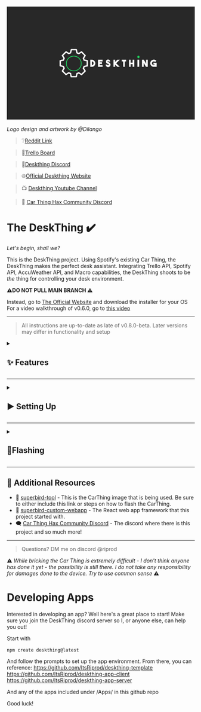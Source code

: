  ![Deskthing Banner](/readme_images/deskthing-banner.png)

*Logo design and artwork by @Dilango*

 > ❔[Reddit Link](https://reddit.com/r/DeskThing)

 > 📃[Trello Board](https://trello.com/b/6v0paxqV/deskthing)

 > 💬[Deskthing Discord](https://discord.gg/uNS3dhj46D)

 > 🌐[Official Deskthing Website](https://deskthing.app)

 > 📺 [Deskthing Youtube Channel](https://www.youtube.com/@DeskThing)
 
 > 💬 [Car Thing Hax Community Discord](https://discord.carth.ing/)

# The DeskThing ✔️

*Let's begin, shall we?*

This is the DeskThing project. Using Spotify's existing Car Thing, the DeskThing makes the perfect desk assistant. Integrating Trello API, Spotify API, AccuWeather API, and Macro capabilities, the DeskThing shoots to be *the* thing for controlling your desk environment. 

**⚠️DO NOT PULL MAIN BRANCH ⚠️**

Instead, go to [The Official Website](https://deskthing.app/) and download the installer for your OS
For a video walkthrough of v0.6.0, go to [this video](https://youtu.be/nC65O1nP-pk?si=dxUEF6wyzLI2Z72U)

---
> All instructions are up-to-date as late of v0.8.0-beta. Later versions may differ in functionality and setup
<details>
   <summary><h2>✨ Features</h2></summary>

The DeskThing is a simple CarThing Chromium-based website that can communicate with a Desktop APP on your computer. The CarThing can:

- ### All In One Package 📦
   - [X] Download apps directly from the Desktop App GUI
   - [X] Manage and update the Car Thing's display
   - [X] Probably more - just check it out already
- ### Configurable Controls ⚙️
   - [X] Make any button do any function!
   - [X] Control audio with the top buttons, front buttons, back buttons, really whatever you want!
   - [X] Modify them from the Desktop UI
   - [X] Add more directly from apps! (Basically, you can do anything)
- ### Spotify Integration 🎧
   - [X] Show currently listening (Album, Artist, Song name, album art)
   - [X] Control Spotify (Skip, pause, play, rewind, shuffle, repeat)
   - [X] Supports Podcasts too!
   - [X] Set Audio Output Source
   - Spotify app [installation instructions here](/DeskThing/server/apps/spotify#spotify-app-install)
- ### Desktop Now Playing (Only Windows) 🎧
   - [X] Show currently listening (Album, Artist, Song name, album art)
   - [X] Control the current media (Skip, pause, play, rewind, shuffle, repeat)
   - *no setup instructions yet. Drag-n-drop the .zip from /releases/apps/ into the GUI*
- ### Discord Integration 💬
   - [X] Show current call status (Participants, who's talking, their mute status)
   - [X] Control Discord (Mute/Unmute  Deafen/Undeafen Disconnect)
   - [ ] ~~Control Individual User Volume~~
   - [ ] ~~See message preview~~
   - Discord app [installation instructions here](/DeskThing/server/apps/discord#discord-app-install)
- ### Weather Integration 🌧️
   - [X] Show local weather
   - [X] Temperature
   - [X] AQI, UV Index, Wind Speed + Direction, Visibility
   - [X] 12 Hour forecast
   - Weather app [installation instructions here](/DeskThing/server/apps/weather#weather-app-install)
- ### ~~Audible Integration📗~~ *to be migrated*
   - [ ] ~~Currently Listening To~~ 
   - [ ] ~~Audio Controls (Skip, Rewind, Fast Forward)~~ 
   - [ ] ~~Audio Status (%through)~~
   - [X] Audiobook Library
   - [X] Audiobook stats (Progress, Length of book, time left, ASIN)
   - Audible app [installation instructions here](/DeskThing/server/apps/audible#audible-app-install)
- ### ~~Launchpad Integration 🎵~~ *to be migrated*
   - [X] Control different views on your launchpad!
   - [X] Show your system resource usage on your novation launchpad
   - [X] Add timers from your launchpad
   - [ ] ~~Show weather from launchpad~~
   - [ ] ~~Show time on launchpad~~
   - [ ] ~~Trigger macros from launchpad~~
   - [ ] Launchpad app [installation instructions here](/DeskThing/server/apps/launchpad#launchpad-app-install)
- ### ~~Trello Integration 📃~~ *to be migrated*
   - [X] See all organizations 
   - [X] See all boards 
   - [X] See all lists 
   - [X] See all cards 
   - [X] See all tags 
   - [X] Set different lists as your favorites 
   - Trello app [installation instructions here](/DeskThing/server/apps/trello#trello-app-install)
<details>
   <summary>
      <h3>Planned Apps</h3>
   </summary>

- Macropad / Streamdeck
- GUI Companion
- Dashboard/Settings for config changes
- General audio control
- Advanced Spotify Stats
- Home Assistant
- Pomodoro Timer
- Google Calendar
- More details in the [Trello Board](https://trello.com/b/6v0paxqV/deskthing)
</details>

> *This is under constant development, so features will come as soon as I can make them. Suggestions welcome!*
</details> 

---

<details>
   <summary>
      <h2>▶️ Setting Up</h2>
   </summary>

### Detailed Setup Instructions

‼️ There is now a youtube tutorial walking through this process ‼️

[Setting up to v0.6.0 that shows how to flash](https://youtu.be/nC65O1nP-pk?si=umjOsybdfmQud6I0)

[Upgrading to v0.8.0 from 0.6.0](https://www.youtube.com/watch?v=Exu7KMcbN4k)

*Step-by-step instructions*

1. **Flash Your CarThing:**
   - Follow the instructions in the [superbird-tool repository](https://github.com/Car-Thing-Hax-Community/superbird-tool) to flash your CarThing device with the necessary image.
> If you need help, refer to the [detailed instructions](#flashing) at the end of this page

2. **Get the installer**
*should be under [releases](https://github.com/ItsRiprod/DeskThing/releases)*

   - Run the 'deskthing-0.*.*-*-setup.*' installer on your computer

3. **Check for your device:**
   - Under the 'Devices' tab, ensure your device shows up. If it does not, join the Discord server and report the issue, this can be buggy on some machines.
> A few things to try if it isn't working is to 1: Use task manager to kill all instances of ADB 2: Run DeskThing as administrator 3: Unplug and plug in your Car thing 4: Install ADB and manually check with `adb devices`
   - If the device shows up, go to the 'Client Downloads' tab and click the latest version. It should show up at the top (Staged: Deskthing CLient)
   - Go back to the 'Devices' tab and click 'Push Staged Webapp' It should take a second, and then your Car Thing should restart.
4. **Load Apps**
   - Congrats! You're basically done. Now go to 'Apps' and then 'Webapps' and download any apps you want. Ensure you check dependencies before doing so as this could cause errors. 

> Any Issues? Contact me [through the Deskthing discord server](https://discord.gg/qWbSwzWJ4e) or via DMs to @riprod

⚠️Note for MacOS⚠️

First, when you install the DeskThing installer, you'll need to run
```
sudo xattr -r -d com.apple.quarantine DeskThing.app
```
to fix the app. Otherwise it'll say it's corrupted or something

Because ADB on the car thing and MacOS is funky, you need to run this on the DeskThing's ADB
```
chmod +x /Applications/DeskThing.app/Contents/Resources/mac/adb
```

Finally, the image linked above won't always work for MacOS. So instead, use the following image (it is a discord download for now) as it fixes ADB for MacOS

https://cdn.discordapp.com/attachments/1243762430631481395/1272624114766577845/8.4.4_adb_enabled-new.tar.xz?ex=66cad051&is=66c97ed1&hm=befb7c49b203d752dbb9f4986377ea0be8fcde4f9f2db874de7c62a668bbd046&

Thanks! Have a good day

</details>

---

<details>
   <summary>
      <h2>📸Flashing</h2>
   </summary>

Links:
- [image dumps](https://mega.nz/folder/NxNXQCaT#-n1zkoXsJuw-5rQ-ZYzRJw/folder/Ak9FVKxJ)
> Ensure you download one with ADB and RNDIS enabled (any one of the '-new' ones work) 8.4.4_adb_enabled-new.tar.xz is the current best option
- [superbird-tool](https://github.com/Car-Thing-Hax-Community/superbird-tool)

Alternative image dump [here](https://mega.nz/file/RptVUAZT#K__JkdCRWDgC3sVSA64YDBsskOTiZXy1_XBhuVNOmFA) if the first one doesnt work
Process:
- Go to superbird-tool and install it based off your operating system. Come back once you can run `python superbird_tool.py --find_device` and see your Car Thing
- Unplug the Car Thing
- Hold buttons 1 and 4 (the four large top buttons are mapped from left to right) and plug it in.
- Wait a few seconds. If the screen does not turn on, that means you are in boot mode. You can release the buttons
- Run `python superbird_tool.py --burn_mode` to enter burn mode
> Note: This step may say it fails to enter burn mode. This is okay, continue on as if it worked. There is information in the discord as to why this is.
- Download 8.4.4_adb_enabled-new.tar.xz files from image dumps (linked above) and in that same folder (unzip them)
- (Windows only) Download [zadig](https://zadig.akeo.ie/) and install the WinUSB driver for **GX-CHIP** (select it and click "Install Driver")
> Alternatively use **libusbK** if it does not work
- Run `python superbird_tool.py --restore_device /path/to/extracted/firmware/folder` (This may take a while)
- After the firmware is flashed, the Car Thing should be ready with ADB enabled. To check, run `adb shell ls -l /usr/share/qt-superbird-app/` and you should see webapp as one of the folders.
- Ensure that `adb devices` works and registers `whateveryouridis device` as one of the options
- Continue setup from [here](#detailed-setup-instructions)

</details>

---

## 📗 Additional Resources

- 🔧 [superbird-tool](https://github.com/Car-Thing-Hax-Community/superbird-tool) - This is the CarThing image that is being used. Be sure to either include this link or steps on how to flash the CarThing.
- 🐤 [superbird-custom-webapp](https://github.com/pajowu/superbird-custom-webapp/tree/main) - The React web app framework that this project started with.
- 🗨️ [Car Thing Hax Community Discord](https://discord.carth.ing/) - The discord where there is this project and so much more!


---


> Questions? DM me on discord @riprod

⚠️ *While bricking the Car Thing is extremely difficult - I don't think anyone has done it yet - the possibility is still there. I do not take any responsibility for damages done to the device. Try to use common sense* ⚠️


# Developing Apps
Interested in developing an app? Well here's a great place to start! Make sure you join the DeskThing discord server so I, or anyone else, can help you out!

Start with
```sh
npm create deskthing@latest
```
And follow the prompts to set up the app environment. From there, you can reference:
https://github.com/ItsRiprod/deskthing-template
https://github.com/ItsRiprod/deskthing-app-client
https://github.com/ItsRiprod/deskthing-app-server

And any of the apps included under /Apps/ in this github repo

Good luck!
